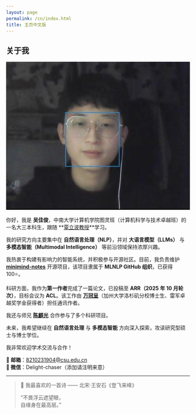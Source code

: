 ```yaml
---
layout: page
permalink: /cn/index.html
title: 主页中文版
---
```


## 关于我

<img src="/images/jiajunwu.jpg" class="floatpic">

你好，我是 **吴佳俊**，中南大学计算机学院图灵班（计算机科学与技术卓越班）的一名大三本科生，跟随 **[覃立波教授](https://faculty.csu.edu.cn/qinlibo/zh_CN/)**学习。

我的研究方向主要集中在 **自然语言处理（NLP）**，并对 **大语言模型（LLMs）** 与 **多模态智能（Multimodal Intelligence）** 等前沿领域保持浓厚兴趣。

我热衷于构建有影响力的智能系统，并积极参与开源社区。目前，我负责维护 **[minimind-notes](https://github.com/MLNLP-World/minimind-notes)** 开源项目，该项目隶属于 **MLNLP GitHub 组织**，已获得 100⭐️。

科研方面，我作为**第一作者**完成了一篇论文，已投稿至 **ARR（2025 年 10 月轮次）**，目标会议为 **ACL**。该工作由 **[万冠呈](https://guanchengwan.github.io)**（加州大学洛杉矶分校博士生、雷军卓越奖学金获得者）担任通讯作者。

我还与师兄 **[陈麒光](https://lightchen233.github.io/)** 合作参与了多个科研项目。

未来，我希望继续在 **自然语言处理** 与 **多模态智能** 方向深入探索，攻读研究型硕士与博士学位。

我非常欢迎学术交流与合作！

**📧 邮箱**：8210231904@csu.edu.cn  
**💬 微信**：Delight-chaser（添加请注明来意）

---

> 📖 我最喜欢的一首诗 —— 北宋·王安石《登飞来峰》  
>
> “不畏浮云遮望眼，  
> 自缘身在最高层。”
